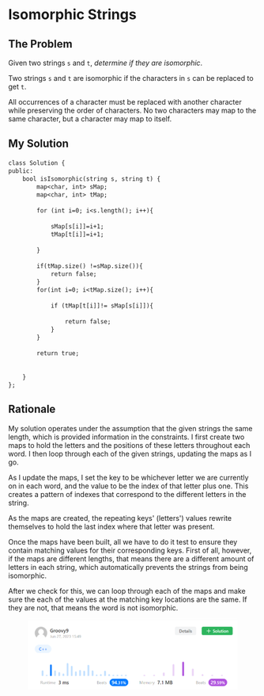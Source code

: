 # Isomorphic Strings

## The Problem

Given two strings `s` and `t`, _determine if they are isomorphic_.

Two strings `s` and `t` are isomorphic if the characters in `s` can be replaced to get `t`.

All occurrences of a character must be replaced with another character while preserving the order of characters. No two characters may map to the same character, but a character may map to itself.

## My Solution

```
class Solution {
public:
    bool isIsomorphic(string s, string t) {
        map<char, int> sMap;
        map<char, int> tMap;

        for (int i=0; i<s.length(); i++){
           
            sMap[s[i]]=i+1;
            tMap[t[i]]=i+1;
        
        }

        if(tMap.size() !=sMap.size()){
            return false;
        }
        for(int i=0; i<tMap.size(); i++){
            
            if (tMap[t[i]]!= sMap[s[i]]){
                
                return false;
            }
        }

        return true;


    }
};
```

## Rationale

My solution operates under the assumption that the given strings the same length, which is provided information in the constraints. I first create two maps to hold the letters and the positions of these letters throughout each word. I then loop through each of the given strings, updating the maps as I go.&#x20;

As I update the maps, I set the key to be whichever letter we are currently on in each word, and the value to be the index of that letter plus one. This creates a pattern of indexes that correspond to the different letters in the string.&#x20;

As the maps are created, the repeating keys' (letters') values rewrite themselves to hold the last index where that letter was present.&#x20;

Once the maps have been built, all we have to do it test to ensure they contain matching values for their corresponding keys. First of all, however, if the maps are different lengths, that means there are a different amount of letters in each string, which automatically prevents the strings from being isomorphic.&#x20;

After we check for this, we can loop through each of the maps and make sure the each of the values at the matching key locations are the same. If they are not, that means the word is not isomorphic.

<figure><img src="../../.gitbook/assets/Screenshot 2023-06-27 154959.png" alt=""><figcaption></figcaption></figure>

